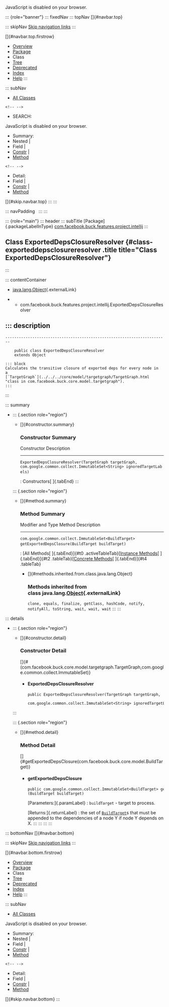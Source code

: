 <div>

JavaScript is disabled on your browser.

</div>

::: {role="banner"}
::: fixedNav
::: topNav
[]{#navbar.top}

::: skipNav
[Skip navigation links](#skip.navbar.top "Skip navigation links")
:::

[]{#navbar.top.firstrow}

-   [Overview](../../../../../../index.html)
-   [Package](package-summary.html)
-   Class
-   [Tree](package-tree.html)
-   [Deprecated](../../../../../../deprecated-list.html)
-   [Index](../../../../../../index-all.html)
-   [Help](../../../../../../help-doc.html)
:::

::: subNav
-   [All Classes](../../../../../../allclasses.html)

```{=html}
<!-- -->
```
-   SEARCH:

<div>

<div>

JavaScript is disabled on your browser.

</div>

</div>

<div>

-   Summary: 
-   Nested \| 
-   Field \| 
-   [Constr](#constructor.summary) \| 
-   [Method](#method.summary)

```{=html}
<!-- -->
```
-   Detail: 
-   Field \| 
-   [Constr](#constructor.detail) \| 
-   [Method](#method.detail)

</div>

[]{#skip.navbar.top}
:::
:::

::: navPadding
 
:::
:::

::: {role="main"}
::: header
::: subTitle
[Package]{.packageLabelInType} [com.facebook.buck.features.project.intellij](package-summary.html)
:::

## Class ExportedDepsClosureResolver {#class-exporteddepsclosureresolver .title title="Class ExportedDepsClosureResolver"}
:::

::: contentContainer
-   [java.lang.Object](http://docs.oracle.com/javase/7/docs/api/java/lang/Object.html?is-external=true "class or interface in java.lang"){.externalLink}

-   -   com.facebook.buck.features.project.intellij.ExportedDepsClosureResolver

::: description
-   

    ------------------------------------------------------------------------

        public class ExportedDepsClosureResolver
        extends Object

    ::: block
    Calculates the transitive closure of exported deps for every node in
    a
    [`TargetGraph`](../../../core/model/targetgraph/TargetGraph.html "class in com.facebook.buck.core.model.targetgraph").
    :::
:::

::: summary
-   ::: {.section role="region"}
    -   []{#constructor.summary}

        ### Constructor Summary

          Constructor                                                                                                                                             Description
          ------------------------------------------------------------------------------------------------------------------------------------------------------- -------------
          `ExportedDepsClosureResolver​(TargetGraph targetGraph,                            com.google.common.collect.ImmutableSet<String> ignoredTargetLabels)`    

          : Constructors[ ]{.tabEnd}
    :::

    ::: {.section role="region"}
    -   []{#method.summary}

        ### Method Summary

          Modifier and Type                                       Method                                              Description
          ------------------------------------------------------- --------------------------------------------------- -------------
          `com.google.common.collect.ImmutableSet<BuildTarget>`   `getExportedDepsClosure​(BuildTarget buildTarget)`    

          : [All Methods[ ]{.tabEnd}]{#t0 .activeTableTab}[[Instance
          Methods](javascript:show(2);)[ ]{.tabEnd}]{#t2
          .tableTab}[[Concrete
          Methods](javascript:show(8);)[ ]{.tabEnd}]{#t4 .tableTab}

        -   []{#methods.inherited.from.class.java.lang.Object}

            ### Methods inherited from class java.lang.[Object](http://docs.oracle.com/javase/7/docs/api/java/lang/Object.html?is-external=true "class or interface in java.lang"){.externalLink}

            `clone, equals, finalize, getClass, hashCode, notify, notifyAll, toString, wait, wait, wait`
    :::
:::

::: details
-   ::: {.section role="region"}
    -   []{#constructor.detail}

        ### Constructor Detail

        []{#<init>(com.facebook.buck.core.model.targetgraph.TargetGraph,com.google.common.collect.ImmutableSet)}

        -   #### ExportedDepsClosureResolver

                public ExportedDepsClosureResolver​(TargetGraph targetGraph,
                                                   com.google.common.collect.ImmutableSet<String> ignoredTargetLabels)
    :::

    ::: {.section role="region"}
    -   []{#method.detail}

        ### Method Detail

        []{#getExportedDepsClosure(com.facebook.buck.core.model.BuildTarget)}

        -   #### getExportedDepsClosure

            ``` methodSignature
            public com.google.common.collect.ImmutableSet<BuildTarget> getExportedDepsClosure​(BuildTarget buildTarget)
            ```

            [Parameters:]{.paramLabel}
            :   `buildTarget` - target to process.

            [Returns:]{.returnLabel}
            :   the set of
                [`BuildTarget`](../../../core/model/BuildTarget.html "class in com.facebook.buck.core.model")s
                that must be appended to the dependencies of a node Y if
                node Y depends on X.
    :::
:::
:::
:::

::: bottomNav
[]{#navbar.bottom}

::: skipNav
[Skip navigation links](#skip.navbar.bottom "Skip navigation links")
:::

[]{#navbar.bottom.firstrow}

-   [Overview](../../../../../../index.html)
-   [Package](package-summary.html)
-   Class
-   [Tree](package-tree.html)
-   [Deprecated](../../../../../../deprecated-list.html)
-   [Index](../../../../../../index-all.html)
-   [Help](../../../../../../help-doc.html)
:::

::: subNav
-   [All Classes](../../../../../../allclasses.html)

<div>

<div>

JavaScript is disabled on your browser.

</div>

</div>

<div>

-   Summary: 
-   Nested \| 
-   Field \| 
-   [Constr](#constructor.summary) \| 
-   [Method](#method.summary)

```{=html}
<!-- -->
```
-   Detail: 
-   Field \| 
-   [Constr](#constructor.detail) \| 
-   [Method](#method.detail)

</div>

[]{#skip.navbar.bottom}
:::
